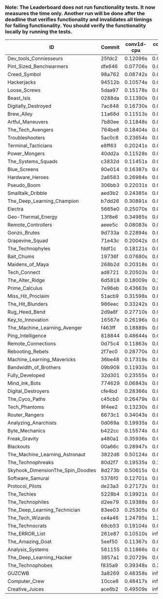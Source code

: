 ### Note: The Leaderboard does not run functionality tests. It now measures the time only. Another run will be done after the deadline that verifies functionality and invalidates all timings for failing functionality. You should verify the functionality locally by running the tests.

|ID|Commit|conv1d-cpu|conv1d-gpu|DWSPConv2D-gpu|gemm-gpu|avg|
|-|-|-|-|-|-|-|
|Dev_tools_Conniesseurs|25fdc2|0.12096s|0.04636s|2.93284s|1.78805s|1.22205s|
|Pint_Sized_Benchwarmers|dfe646|0.07706s|0.05101s|2.94783s|1.82976s|1.22641s|
|Creed_Symbol|98a762|0.08742s|0.04759s|3.00311s|1.82599s|1.24103s|
|Hackerjacks|94512b|0.10574s|0.06092s|2.96995s|1.84138s|1.24450s|
|Loose_Screws|5daa97|0.15178s|0.06256s|2.96521s|1.80394s|1.24587s|
|Beast_Isis|0288da|0.11390s|0.08937s|3.01435s|1.81306s|1.25767s|
|Digitally_Destroyed|7ac848|0.16730s|0.06297s|2.95874s|1.86708s|1.26402s|
|Brew_Alley|11a68d|0.11513s|0.04580s|3.03197s|1.90147s|1.27359s|
|Artful_Maneuvers|7b80ee|0.11848s|0.07341s|2.99010s|1.92480s|1.27670s|
|The_Tech_Avengers|764be8|0.18404s|0.05888s|3.03251s|1.83782s|1.27831s|
|Troubleshooters|5ac0c8|0.23654s|0.05907s|3.01548s|1.81041s|1.28037s|
|Terminal_Tacticians|e8ff63|0.20241s|0.06371s|2.99077s|1.87535s|1.28306s|
|Power_Mongers|40dd2a|0.11528s|0.04575s|3.09316s|1.90202s|1.28905s|
|The_Systems_Squads|c3832d|0.11451s|0.04397s|3.10207s|1.89820s|1.28969s|
|Blue_Screens|90e014|0.16387s|0.06147s|2.95043s|1.98497s|1.29018s|
|Hardware_Heroes|2a6583|0.26984s|0.06831s|2.96260s|1.86668s|1.29186s|
|Pseudo_Boom|306bb3|0.22031s|0.04391s|3.03769s|1.91486s|1.30419s|
|Smalltalk_Dribble|aed3b2|0.24385s|0.06476s|3.01117s|1.93406s|1.31346s|
|The_Deep_Learning_Champion|b7dd26|0.30891s|0.07158s|2.96887s|1.91175s|1.31528s|
|Electra|5665e0|0.25070s|0.06453s|3.05655s|1.90149s|1.31832s|
|Geo-Thermal_Energy|13f8e6|0.34985s|0.07090s|2.98112s|1.90438s|1.32656s|
|Remote_Controllers|aeee5c|0.08083s|0.04633s|3.26332s|1.92819s|1.32967s|
|Gonzo_Brutes|9d733a|0.22894s|0.04814s|2.99443s|2.08070s|1.33805s|
|Grapevine_Squad|71e43c|0.20042s|0.06534s|3.25644s|1.83574s|1.33948s|
|The_Technophyles|fddf1c|0.18121s|0.04338s|3.26584s|1.89899s|1.34736s|
|Bait_Chums|19736f|0.07680s|0.06964s|3.02444s|2.22179s|1.34817s|
|Maidens_of_Maya|268b2d|0.20318s|0.06481s|3.02275s|2.12419s|1.35373s|
|Tech_Connect|ad8721|0.20503s|0.07108s|3.02883s|2.11065s|1.35390s|
|The_Alter_Ridge|6d5818|0.18009s|0.10041s|3.16498s|1.97659s|1.35552s|
|Prime_Calculus|7e96eb|0.43663s|0.05971s|3.02940s|1.89981s|1.35639s|
|Miss_Hit_Proclaim|51acb9|0.31598s|0.06713s|3.13820s|1.90823s|1.35739s|
|The_Hit_Blunders|986eec|0.33242s|0.06336s|3.18651s|1.86799s|1.36257s|
|Rug_Heed_Bend|2d9a8f|0.27710s|0.06115s|3.00261s|2.11318s|1.36351s|
|Key_to_Innovation|16567e|0.26196s|0.04875s|3.14054s|2.01140s|1.36566s|
|The_Machine_Learning_Avenger|f463ff|0.18889s|0.06611s|2.96193s|2.24832s|1.36631s|
|Ping_Intelligence|818844|0.48644s|0.05699s|3.02652s|1.90014s|1.36753s|
|Remote_Connections|0d75c4|0.11863s|0.04822s|3.30890s|2.01500s|1.37269s|
|Rebooting_Rebels|2f7ec0|0.28770s|0.06879s|3.02288s|2.12278s|1.37554s|
|Machine_Learning_Mavericks|36be48|0.17319s|0.07082s|3.04565s|2.21271s|1.37559s|
|Bandwidth_of_Brothers|09b908|0.11933s|0.07003s|3.27334s|2.04456s|1.37681s|
|Fully_Developed|32d301|0.23555s|0.06438s|3.02660s|2.21325s|1.38495s|
|Mind_Ink_Bots|774629|0.06843s|0.06722s|3.33366s|2.09469s|1.39100s|
|Digital_Destroyers|cfe4bd|0.28366s|0.06828s|3.13982s|2.07559s|1.39184s|
|The_Cyco_Paths|c45cb0|0.26479s|0.07870s|3.33392s|2.07699s|1.43860s|
|Tech_Phantoms|9f4ee2|0.13230s|0.08847s|3.34264s|2.20764s|1.44276s|
|Router_Rangers|6673c1|0.34043s|0.07585s|3.35038s|2.01567s|1.44558s|
|Analyzing_Anarchists|0d069a|0.19935s|0.04984s|3.30797s|2.23356s|1.44768s|
|Byte_Mechanics|b422cc|0.15574s|0.06590s|3.18579s|2.39226s|1.44992s|
|Freak_Gravity|a480a1|0.35936s|0.07811s|3.33068s|2.06911s|1.45932s|
|Blackouts|00a66c|0.28947s|0.06541s|3.10603s|2.38453s|1.46136s|
|The_Machine_Learning_Astronaut|3822d6|0.50124s|0.08276s|3.31697s|1.94867s|1.46241s|
|The_Technophreaks|80d2f7|0.19535s|0.14768s|3.30704s|2.20030s|1.46259s|
|Skyhook_DimensionThe_Spin_Doodles|8d273b|0.50615s|0.06503s|3.03017s|2.35074s|1.48802s|
|Software_Samurai|5376f0|0.12701s|0.04823s|3.33133s|2.67293s|1.54487s|
|Protocol_Pilots|de23a3|0.27172s|0.07222s|3.43590s|2.43290s|1.55319s|
|The_Techies|5228b4|0.19921s|0.07977s|3.52322s|2.57454s|1.59418s|
|The_Technophiles|d2ee79|0.19388s|0.05002s|3.37040s|2.90725s|1.63039s|
|The_Deep_Learning_Technician|83ee03|0.25305s|0.06601s|3.43920s|3.10856s|1.71670s|
|The_Tech_Wizards|ce4a46|1.24795s|1.27297s|2.91475s|2.08042s|1.87902s|
|The_Technocrats|68cb53|0.19104s|0.08736s|3.13968s|5.84099s|2.31477s|
|The_ERROR_List|261e87|0.10510s|infs|2.96984s|1.86844s|infs|
|The_Amazing_Goat|5eef50|0.11367s|0.04539s|infs|1.89089s|infs|
|Analysis_Systems|561155|0.11866s|0.04861s|infs|infs|infs|
|The_Deep_Learning_Hacker|3857a1|0.20729s|0.07143s|infs|2.00228s|infs|
|The_Technophobes|f835a9|0.39348s|0.21174s|infs|2.21641s|infs|
|GUZCWB|3a8269|0.48358s|infs|infs|4.60164s|infs|
|Computer_Crew|10cce8|0.48417s|infs|infs|4.60768s|infs|
|Creative_Juices|ace6b2|0.49509s|infs|infs|4.67040s|infs|
